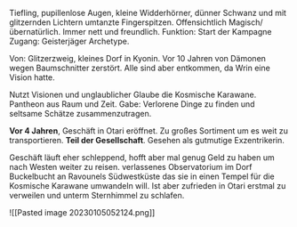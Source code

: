 Tiefling, pupillenlose Augen, kleine Widderhörner, dünner Schwanz und mit glitzernden Lichtern umtanzte Fingerspitzen. Offensichtlich Magisch/übernatürlich.
Immer nett und freundlich.
Funktion: Start der Kampagne
Zugang: Geisterjäger Archetype.

Von: Glitzerzweig, kleines Dorf in Kyonin.
Vor 10 Jahren von Dämonen wegen Baumschnitter zerstört. 
Alle sind aber entkommen, da Wrin eine Vision hatte.

Nutzt Visionen und unglaublicher Glaube die Kosmische Karawane. Pantheon aus Raum und Zeit.
Gabe: Verlorene Dinge zu finden und seltsame Schätze zusammenzutragen.

**Vor 4 Jahren**, Geschäft in Otari eröffnet. Zu großes Sortiment um es weit zu transportieren.
**Teil der Gesellschaft**. Gesehen als gutmutige Exzentrikerin.

Geschäft läuft eher schleppend, hofft aber mal genug Geld zu haben um nach Westen weiter zu reisen.
verlassenes Observatorium im Dorf Buckelbucht an Ravounels Südwestküste das sie in einen Tempel für die Kosmische Karawane umwandeln will. 
Ist aber zufrieden in Otari erstmal zu verweilen und unterm Sternhimmel zu schlafen.



![[Pasted image 20230105052124.png]]